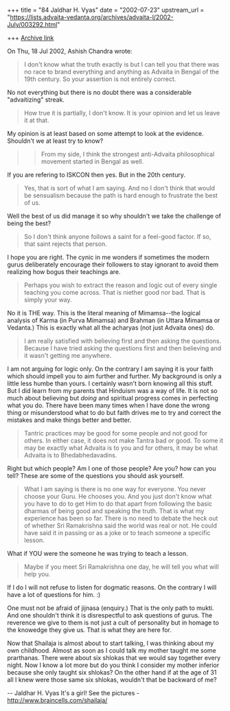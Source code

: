 +++
title = "84 Jaldhar H. Vyas"
date = "2002-07-23"
upstream_url = "https://lists.advaita-vedanta.org/archives/advaita-l/2002-July/003292.html"

+++
[Archive link](https://lists.advaita-vedanta.org/archives/advaita-l/2002-July/003292.html)

On Thu, 18 Jul 2002, Ashish Chandra wrote:

>
> I don't know what the truth exactly is but I can tell you that there was no
> race to brand everything and anything as Advaita in Bengal of the 19th
> century.  So your assertion is not entirely correct.

No not everything but there is no doubt there was a considerable
"advaitizing" streak.

> How true it is
> partially,  I don't know. It is your opinion and let us leave it at that.

My opinion is at least based on some attempt to look at the evidence.
Shouldn't we at least try to know?

> >From my side, I think the strongest anti-Advaita philosophical movement
> started in Bengal as well.
>

If you are refering to  ISKCON then yes.  But in the 20th century.

> Yes, that is sort of what I am saying. And no I don't think that would be
> sensualism because the path is hard enough to frustrate the best of us.

Well the best of us did manage it so why shouldn't we take the challenge
of being the best?

> So I don't think anyone follows a saint for a feel-good factor. If so, that
> saint rejects that person.

I hope you are right.  The cynic in me wonders if sometimes the modern
gurus deliberately encourage their followers to stay ignorant to avoid
them realizing how bogus their teachings are.

> Perhaps you wish to extract the reason and logic
> out of every single teaching you come across. That is niether good nor bad.
> That is simply your way.

No it is THE way.  This is the literal meaning of Mimamsa--the logical
analysis of Karma (in Purva Mimamsa) and Brahman (in Uttara Mimamsa or
Vedanta.)  This is exactly what all the acharyas (not just Advaita ones)
do.

> I am really satisfied with believing first and
> then asking the questions. Because I have tried asking the questions first
> and then believing and it wasn't getting me anywhere.
>

I am not arguing for logic only.  On the contrary I am saying it is your
faith which should impell you to aim further and further.  My background
is only a little less humbe than yours.  I certainly wasn't born knowing
all this stuff.  But I did learn from my parents that Hinduism was a way
of life.  It is not so much about believing but _doing_ and spiritual
progress comes in perfecting what you do.  There have been many times when
I have done the wrong thing or misunderstood what to do but faith drives
me to try and correct the mistakes and make things better and better.

> Tantric practices may be good for some people and not good for others. In
> either case, it does not make Tantra bad or good. To some it may be exactly
> what Advaita is to you and for others, it may be what Advaita is to
> Bhedabhedavadins.
>

Right but which people?  Am I one of those people?  Are you?  how can you
tell?  These are some of the questions you should ask yourself.

> What I am saying is there is no one way for everyone. You never choose your
> Guru. He chooses you. And you just don't know what you have to do to get
> Him to do that apart from following the basic dharmas of being good and
> speaking the truth. That is what my experience has been so far. There is no
> need to debate the heck out of whether Sri Ramakrishna said the world was
> real or not. He could have said it in passing or as a joke or to teach
> someone a specific lesson.
>

What if YOU were the someone he was trying to teach a lesson.

> Maybe if you meet Sri Ramakrishna one day, he will tell you what will help
> you.

If I do I will not refuse to listen for dogmatic reasons.  On the
contrary I will have a lot of questions for him. :)

One must not be afraid of jijnasa (enquiry.)  That is the only path to
mukti.  And one shouldn't think it is disrespectful to ask questions of
gurus.  The reverence we give to them is not just a cult of personality
but in homage to the knowedge they give us.  That is what they are here
for.

Now that Shailaja is almost about to start talking, I was thinking about
my own childhood.  Almost as soon as I could talk my mother taught me some
prarthanas.  There were about six shlokas that we would say together every
night.  Now I know a lot more but do you think I consider my mother
inferior because she only taught six shlokas?  On the other hand if at the
age of 31 all I knew were those same six shlokas, wouldn't that be
backward of me?

--
Jaldhar H. Vyas <jaldhar at braincells.com>
It's a girl! See the pictures - http://www.braincells.com/shailaja/

